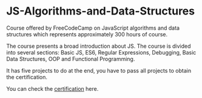 # JS-Algorithms-and-Data-Structures

Course offered by FreeCodeCamp on JavaScript algorithms and data structures which represents approximately 300 hours of course.

The course presents a broad introduction about JS. The course is divided into several sections: Basic JS, ES6, Regular Expressions, Debugging, Basic Data Structures, OOP and Functional Programming.

It has five projects to do at the end, you have to pass all projects to obtain the certification.

You can check the [certification](https://www.freecodecamp.org/certification/jjpg/javascript-algorithms-and-data-structures) here.
